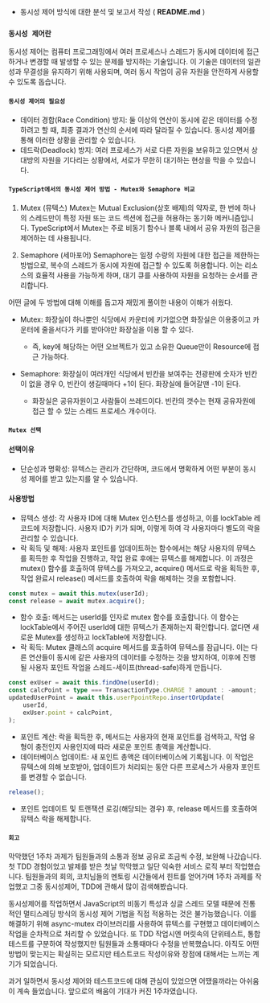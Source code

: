 -   동시성 제어 방식에 대한 분석 및 보고서 작성 ( **README.md** )

### `동시성 제어란`

동시성 제어는 컴퓨터 프로그래밍에서 여러 프로세스나 스레드가 동시에 데이터에 접근하거나 변경할 때 발생할 수 있는 문제를 방지하는 기술입니다. 이 기술은 데이터의 일관성과 무결성을 유지하기 위해 사용되며, 여러 동시 작업이 공유 자원을 안전하게 사용할 수 있도록 돕습니다.

#### `동시성 제어의 필요성`

-   데이터 경합(Race Condition) 방지: 둘 이상의 연산이 동시에 같은 데이터를 수정하려고 할 때, 최종 결과가 연산의 순서에 따라 달라질 수 있습니다. 동시성 제어를 통해 이러한 상황을 관리할 수 있습니다.
-   데드락(Deadlock) 방지: 여러 프로세스가 서로 다른 자원을 보유하고 있으면서 상대방의 자원을 기다리는 상황에서, 서로가 무한히 대기하는 현상을 막을 수 있습니다.

#### `TypeScript에서의 동시성 제어 방법 - Mutex와 Semaphore 비교`

1. Mutex (뮤텍스)
   Mutex는 Mutual Exclusion(상호 배제)의 약자로, 한 번에 하나의 스레드만이 특정 자원 또는 코드 섹션에 접근을 허용하는 동기화 메커니즘입니다. TypeScript에서 Mutex는 주로 비동기 함수나 블록 내에서 공유 자원의 접근을 제어하는 데 사용됩니다.

2. Semaphore (세마포어)
   Semaphore는 일정 수량의 자원에 대한 접근을 제한하는 방법으로, 복수의 스레드가 동시에 자원에 접근할 수 있도록 허용합니다. 이는 리소스의 효율적 사용을 가능하게 하며, 대기 큐를 사용하여 자원을 요청하는 순서를 관리합니다.

어떤 글에 두 방법에 대해 이해를 돕고자 재밌게 풀이한 내용이 이해가 쉬웠다.

-   Mutex: 화장실이 하나뿐인 식당에서 카운터에 키가없으면 화장실은 이용중이고 카운터에 줄을서다가 키를 받아야만 화장실을 이용 할 수 있다.

    -   즉, key에 해당하는 어떤 오브젝트가 있고 소유한 Queue만이 Resource에 접근 가능하다.

-   Semaphore: 화장실이 여러개인 식당에서 빈칸을 보여주는 전광판에 숫자가 빈칸이 없을 경우 0, 빈칸이 생길때마다 +1이 된다. 화장실에 들어갈땐 -1이 된다.
    -   화장실은 공유자원이고 사람들이 쓰레드이다. 빈칸의 갯수는 현재 공유자원에 접근 할 수 있는 스레드 프로세스 개수이다.

#### `Mutex 선택`

#### 선택이유

-   단순성과 명확성: 뮤텍스는 관리가 간단하며, 코드에서 명확하게 어떤 부분이 동시성 제어를 받고 있는지를 알 수 있습니다.

#### 사용방법

-   뮤텍스 생성: 각 사용자 ID에 대해 Mutex 인스턴스를 생성하고, 이를 lockTable 레코드에 저장합니다. 사용자 ID가 키가 되며, 이렇게 하여 각 사용자마다 별도의 락을 관리할 수 있습니다.
-   락 획득 및 해제: 사용자 포인트를 업데이트하는 함수에서는 해당 사용자의 뮤텍스를 획득한 후 작업을 진행하고, 작업 완료 후에는 뮤텍스를 해제합니다. 이 과정은 mutex() 함수를 호출하여 뮤텍스를 가져오고, acquire() 메서드로 락을 획득한 후, 작업 완료시 release() 메서드를 호출하여 락을 해제하는 것을 포함합니다.

```typescript
const mutex = await this.mutex(userId);
const release = await mutex.acquire();
```

-   함수 호출: 메서드는 userId를 인자로 mutex 함수를 호출합니다. 이 함수는 lockTable에서 주어진 userId에 대한 뮤텍스가 존재하는지 확인합니다. 없다면 새로운 Mutex를 생성하고 lockTable에 저장합니다.
-   락 획득: Mutex 클래스의 acquire 메서드를 호출하여 뮤텍스를 잠급니다. 이는 다른 연산들이 동시에 같은 사용자의 데이터를 수정하는 것을 방지하여, 이후에 진행될 사용자 포인트 작업을 스레드-세이프(thread-safe)하게 만듭니다.

```typescript
const exUser = await this.findOne(userId);
const calcPoint = type === TransactionType.CHARGE ? amount : -amount;
updatedUserPoint = await this.userPpointRepo.insertOrUpdate(
    userId,
    exUser.point + calcPoint,
);
```

-   포인트 계산: 락을 획득한 후, 메서드는 사용자의 현재 포인트를 검색하고, 작업 유형이 충전인지 사용인지에 따라 새로운 포인트 총액을 계산합니다.
-   데이터베이스 업데이트: 새 포인트 총액은 데이터베이스에 기록됩니다. 이 작업은 뮤텍스에 의해 보호받아, 업데이트가 처리되는 동안 다른 프로세스가 사용자 포인트를 변경할 수 없습니다.

```typescript
release();
```

-   포인트 업데이트 및 트랜잭션 로깅(해당되는 경우) 후, release 메서드를 호출하여 뮤텍스 락을 해제합니다.

#### `회고`

막막했던 1주차 과제가 팀원들과의 소통과 정보 공유로 조금씩 수정, 보완해 나갔습니다.
첫 TDD 경험이었고 발제를 받은 첫날 막막했고 일단 익숙한 서비스 로직 부터 작업했습니다.
팀원들과의 회의, 코치님들의 멘토링 시간들에서 힌트를 얻어가며 1주차 과제를 작업했고 그중 동시성제어, TDD에 관해서 많이 검색해봤습니다.

동시성제어를 작업하면서 JavaScript의 비동기 특성과 싱글 스레드 모델 때문에 전통적인 멀티스레딩 방식의 동시성 제어 기법을 직접 적용하는 것은 불가능했습니다.
이를 해결하기 위해 async-mutex 라이브러리를 사용하여 뮤텍스를 구현했고 데이터베이스 작업을 순차적으로 처리할 수 있었습니다.
또 TDD 작업시엔 머릿속의 단위테스트, 통합테스트를 구분하여 작성했지만 팀원들과 소통때마다 수정을 반복했습니다.
아직도 어떤방법이 맞는지는 확실히는 모르지만 테스트코드 작성이유와 장점에 대해서는 느끼는 계기가 되었습니다.

과거 일하면서 동시성 제어와 테스트코드에 대해 관심이 있었으면 어땠을까라는 아쉬움이 계속 들었습니다.
앞으로의 배움이 기대가 커진 1주차였습니다.
